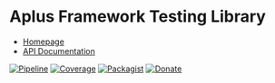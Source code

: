 # Aplus Framework Testing Library

- [Homepage](https://aplus-framework.com/docs/testing)
- [API Documentation](https://aplus-framework.gitlab.io/libraries/testing/docs/)

[![Pipeline](https://gitlab.com/aplus-framework/libraries/testing/badges/master/pipeline.svg)](https://gitlab.com/aplus-framework/libraries/testing/-/pipelines?scope=branches)
[![Coverage](https://gitlab.com/aplus-framework/libraries/testing/badges/master/coverage.svg?job=test:php)](https://aplus-framework.gitlab.io/libraries/testing/coverage/)
[![Packagist](https://img.shields.io/packagist/v/aplus/testing)](https://packagist.org/packages/aplus/testing)
[![Donate](https://img.shields.io/badge/Donate-PayPal-blue.svg)](https://www.paypal.com/cgi-bin/webscr?cmd=_s-xclick&hosted_button_id=NGBNW5PY4VSJ4)
